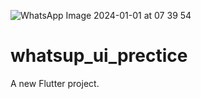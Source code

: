 ![WhatsApp Image 2024-01-01 at 07 39 54](https://github.com/Masumraj1/WhatsApp_Prectice/assets/141552007/ad54826c-e193-48b3-b98a-d3b2d2297187)
# whatsup_ui_prectice

A new Flutter project.


